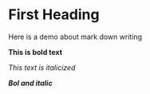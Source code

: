 # First Heading
Here is a demo about mark down writing 

**This is bold text**

*This text is italicized*

***Bol and italic***